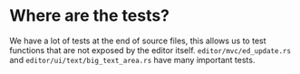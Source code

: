
# Where are the tests?

We have a lot of tests at the end of source files, this allows us to test functions that are not exposed by the editor itself.
`editor/mvc/ed_update.rs` and `editor/ui/text/big_text_area.rs` have many important tests.
